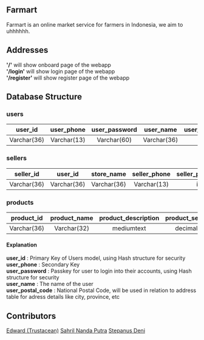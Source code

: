 ## Farmart

Farmart is an online market service for farmers in Indonesia, we aim to uhhhhhh.

## Addresses
**'/'** will show onboard page of the webapp\
**'/login'** will show login page of the webapp\
**'/register'** will show register page of the webapp

## Database Structure
### **users**
|**user_id**|**user_phone**|**user_password**|**user_name**|**user_postal_code**|**user_address_detail**|
|:-:|:-:|:-:|:-:|:-:|:-:|
|Varchar(36)|Varchar(13)|Varchar(60)|Varchar(36)|int(5)|Varchar(200)

### **sellers**
|**seller_id**|**user_id**|**store_name**|**seller_phone**|**seller_postal_code**|**seller_address_detail**|
|:-:|:-:|:-:|:-:|:-:|:-:|
|Varchar(36)|Varchar(36)|Varchar(36)|Varchar(13)|int(5)|Varchar(200)

### **products**
|**product_id**|**product_name**|**product_description**|**product_sell_price**|**product_weight**|**product_stock**|**product_picture**|**category_id**|**seller_id**
|:-:|:-:|:-:|:-:|:-:|:-:|:-:|:-:|:-:|
|Varchar(36)|Varchar(32)|mediumtext|decimal(65)|int(100)|int(255)|longblob|int(100)|Varchar(36)

#### **Explanation**
**user_id** : Primary Key of Users model, using Hash structure for security\
**user_phone** : Secondary Key\
**user_password** : Passkey for user to login into their accounts, using Hash structure for security\
**user_name** : The name of the user\
**user_postal_code** : National Postal Code, will be used in relation to address table for adress details like city, province, etc



## Contributors
[Edward (Trustacean)](https://github.com/Trustacean)
[Sahril Nanda Putra](https://github.com/sahrilputra)
[Stepanus Deni](https://github.com/putrastepanus)